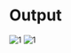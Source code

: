 # Output 


![1](https://user-images.githubusercontent.com/84217973/171991621-0129df3d-5c97-4e61-88d2-ece7b4c7f031.JPG)
![1](https://user-images.githubusercontent.com/84217973/171991736-85d8fd53-7eb2-4c07-8417-0833ef69aa69.JPG)
